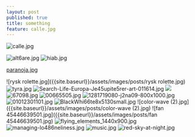```yaml
---
layout: post
published: true
title: something
feature: calle.jpg
---
```

![calle.jpg]({{site.baseurl}}/assets/images/posts/calle.jpg)

![alt6are.jpg]({{site.baseurl}}/assets/images/posts/alt6are.jpg)
![hiab.jpg]({{site.baseurl}}/assets/images/posts/hiab.jpg)


[paranoja.jpg]({{site.baseurl}}/assets/images/posts/paranoja.jpg)

![rysk rolette.jpg]({{site.baseurl}}/assets/images/posts/rysk rolette.jpg)
![tyra.jpg]({{site.baseurl}}/assets/images/posts/tyra.jpg)
![Search-Life-Europa-Je45upite5rer-art-011614.jpg]({{site.baseurl}}/assets/images/posts/Search-Life-Europa-Je45upite5rer-art-011614.jpg)
![]({{site.baseurl}}/assets/images/posts/maj%20juni%2013%20168.jpg)
![67098.jpg]({{site.baseurl}}/assets/images/posts/67098.jpg)
![00665505.jpg]({{site.baseurl}}/assets/images/posts/00665505.jpg)
![1281719080-j2na09-800x1000.jpg]({{site.baseurl}}/assets/images/posts/1281719080-j2na09-800x1000.jpg)
![01012301101.jpg]({{site.baseurl}}/assets/images/posts/01012301101.jpg)
![BlackWhi66te8x5130small.jpg]({{site.baseurl}}/assets/images/posts/BlackWhi66te8x5130small.jpg)
![color-wave (2).jpg]({{site.baseurl}}/assets/images/posts/color-wave (2).jpg)
![fan 45446639501.jpg]({{site.baseurl}}/assets/images/posts/fan 45446639501.jpg)
![flying_elements_1440x900.jpg]({{site.baseurl}}/assets/images/posts/flying_elements_1440x900.jpg)
![managing-lo486neliness.jpg]({{site.baseurl}}/assets/images/posts/managing-lo486neliness.jpg)
![music.jpg]({{site.baseurl}}/assets/images/posts/music.jpg)
![red-sky-at-night.jpg]({{site.baseurl}}/assets/images/posts/red-sky-at-night.jpg)
